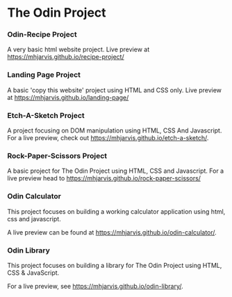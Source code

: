 # The Odin Project
   
### Odin-Recipe Project
A very basic html website project. Live preview at https://mhjarvis.github.io/recipe-project/

### Landing Page Project
A basic 'copy this website' project using HTML and CSS only. Live preview at https://mhjarvis.github.io/landing-page/

### Etch-A-Sketch Project

A project focusing on DOM manipulation using HTML, CSS And Javascript. For a live preview, check out https://mhjarvis.github.io/etch-a-sketch/.

### Rock-Paper-Scissors Project
A basic project for The Odin Project using HTML, CSS and Javascript. For a live preview head to https://mhjarvis.github.io/rock-paper-scissors/

### Odin Calculator
This project focuses on building a working calculator application using html, css and javascript.

A live preview can be found at https://mhjarvis.github.io/odin-calculator/. 

### Odin Library
This project focuses on building a library for The Odin Project using HTML, CSS & JavaScript.

For a live preview, see https://mhjarvis.github.io/odin-library/.

